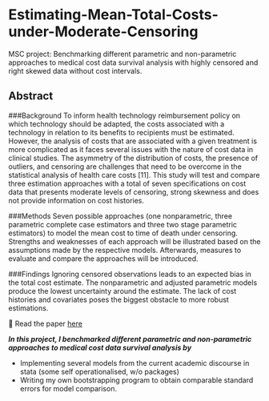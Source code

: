 # Estimating-Mean-Total-Costs-under-Moderate-Censoring
MSC project: Benchmarking different parametric and non-parametric approaches to medical cost data survival analysis with highly censored and right skewed data without cost intervals.

## Abstract
###Background
To inform health technology reimbursement policy on which technology should be adapted, the costs associated with a technology in relation to its benefits to recipients must be estimated. However, the analysis of costs that are associated with a given treatment is more complicated as it faces several issues with the nature of cost data in clinical studies. The asymmetry of the distribution of costs, the presence of outliers, and censoring are challenges that need to be overcome in the statistical analysis of health care costs [11].
This study will test and compare three estimation approaches with a total of seven specifications on cost data that presents moderate levels of censoring, strong skewness and does not provide information on cost histories.

###Methods
Seven possible approaches (one nonparametric, three parametric complete case estimators and three two stage parametric estimators) to model the mean cost to time of death under censoring. Strengths and weaknesses of each approach will be illustrated based on the assumptions made by the respective models. Afterwards, measures to evaluate and compare the approaches will be introduced.

###Findings
Ignoring censored observations leads to an expected bias in the total cost estimate. The nonparametric and adjusted parametric models produce the lowest uncertainty around the estimate. The lack of cost histories and covariates poses the biggest obstacle to more robust estimations.


📝 Read the paper [here](#)


***In this project, I benchmarked different parametric and non-parametric approaches to medical cost data survival analysis by***
- Implementing several models from the current academic discourse in stata (some self operationalised, w/o packages)
- Writing my own bootstrapping program to obtain comparable standard errors for model comparison.
